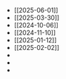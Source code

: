 - [[2025-06-01]]
- [[2025-03-30]]
- [[2024-10-06]]
- [[2024-11-10]]
- [[2025-01-12]]
- [[2025-02-02]]
-
-
-